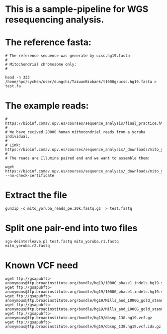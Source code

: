 # This is a sample-pipeline for WGS resequencing analysis.

# The reference fasta:

    # The reference sequence was generate by ucsc.hg19.fasta
    # 
    # Mitochondrial chromosome only:
    #
    
    head -n 333 /home/hpc/cychen/user/dungchi/TaiwanBiobank/t1000g/ucsc.hg19.fasta > test.fa

# The example reads:
    # https://bioinf.comav.upv.es/courses/sequence_analysis/final_practice.html
    #
    # We have recived 20000 human mithocondrial reads from a yoruba individual. 
    #
    # Link: https://bioinf.comav.upv.es/courses/sequence_analysis/_downloads/mito_yoruba_reads_pe.20k.fastq.gz
    #
    # The reads are Illumina paired end and we want to assemble them:

    wget https://bioinf.comav.upv.es/courses/sequence_analysis/_downloads/mito_yoruba_reads_pe.20k.fastq.gz --no-check-certificate

# Extract the file

    gunzip -c mito_yoruba_reads_pe.20k.fastq.gz  > test.fastq 

# Split one pair-end into two files

    sga-deinterleave.pl test.fastq mito_yoruba.r1.fastq mito_yoruba.r2.fastq

# Known VCF need

    wget ftp://gsapubftp-anonymous@ftp.broadinstitute.org/bundle/hg19/1000G_phase1.indels.hg19.sites.vcf.gz
    wget ftp://gsapubftp-anonymous@ftp.broadinstitute.org/bundle/hg19/1000G_phase1.indels.hg19.sites.vcf.idx.gz
    wget ftp://gsapubftp-anonymous@ftp.broadinstitute.org/bundle/hg19/Mills_and_1000G_gold_standard.indels.hg19.sites.vcf.gz
    wget ftp://gsapubftp-anonymous@ftp.broadinstitute.org/bundle/hg19/Mills_and_1000G_gold_standard.indels.hg19.sites.vcf.idx.gz
    wget ftp://gsapubftp-anonymous@ftp.broadinstitute.org/bundle/hg19/dbsnp_138.hg19.vcf.gz
    wget ftp://gsapubftp-anonymous@ftp.broadinstitute.org/bundle/hg19/dbsnp_138.hg19.vcf.idx.gz
